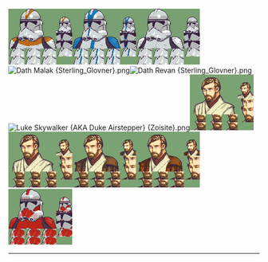 ![212th Trooper {SurfingKyogre}.png](https://raw.githubusercontent.com/Klokinator/FE-Repo/main/Portrait%20Repository/Non-FE%20Properties/Star%20Wars/212th%20Trooper%20%7BSurfingKyogre%7D.png "212th Trooper {SurfingKyogre}.png")![501st Trooper {SurfingKyogre}.png](https://raw.githubusercontent.com/Klokinator/FE-Repo/main/Portrait%20Repository/Non-FE%20Properties/Star%20Wars/501st%20Trooper%20%7BSurfingKyogre%7D.png "501st Trooper {SurfingKyogre}.png")![Clone Trooper {SurfingKyogre}.png](https://raw.githubusercontent.com/Klokinator/FE-Repo/main/Portrait%20Repository/Non-FE%20Properties/Star%20Wars/Clone%20Trooper%20%7BSurfingKyogre%7D.png "Clone Trooper {SurfingKyogre}.png")![Dath Malak {Sterling_Glovner}.png](https://raw.githubusercontent.com/Klokinator/FE-Repo/main/Portrait%20Repository/Non-FE%20Properties/Star%20Wars/Dath%20Malak%20%7BSterling_Glovner%7D.png "Dath Malak {Sterling_Glovner}.png")![Dath Revan {Sterling_Glovner}.png](https://raw.githubusercontent.com/Klokinator/FE-Repo/main/Portrait%20Repository/Non-FE%20Properties/Star%20Wars/Dath%20Revan%20%7BSterling_Glovner%7D.png "Dath Revan {Sterling_Glovner}.png")![Luke Skywalker {AKA Duke Airstepper} {Zoisite}.png](https://raw.githubusercontent.com/Klokinator/FE-Repo/main/Portrait%20Repository/Non-FE%20Properties/Star%20Wars/Luke%20Skywalker%20(AKA%20Duke%20Airstepper)%20%7BZoisite%7D.png "Luke Skywalker {AKA Duke Airstepper} {Zoisite}.png")![Obi-Wan {EIII} {AlemOwl} [F2E].png](https://raw.githubusercontent.com/Klokinator/FE-Repo/main/Portrait%20Repository/Non-FE%20Properties/Star%20Wars/Obi-Wan%20(EIII)%20%7BAlemOwl%7D%20%5BF2E%5D.png "Obi-Wan {EIII} {AlemOwl} [F2E].png")![Obi-Wan {EIII, 17+ Colors} {AlemOwl} [F2E].png](https://raw.githubusercontent.com/Klokinator/FE-Repo/main/Portrait%20Repository/Non-FE%20Properties/Star%20Wars/Obi-Wan%20(EIII,%2017%2B%20Colors)%20%7BAlemOwl%7D%20%5BF2E%5D.png "Obi-Wan {EIII, 17+ Colors} {AlemOwl} [F2E].png")![Obi-Wan {EIII, Robe} {AlemOwl} [F2E].png](https://raw.githubusercontent.com/Klokinator/FE-Repo/main/Portrait%20Repository/Non-FE%20Properties/Star%20Wars/Obi-Wan%20(EIII,%20Robe)%20%7BAlemOwl%7D%20%5BF2E%5D.png "Obi-Wan {EIII, Robe} {AlemOwl} [F2E].png")![Obi-Wan {EIII, Robe, 17+ Colors} {AlemOwl} [F2E].png](https://raw.githubusercontent.com/Klokinator/FE-Repo/main/Portrait%20Repository/Non-FE%20Properties/Star%20Wars/Obi-Wan%20(EIII,%20Robe,%2017%2B%20Colors)%20%7BAlemOwl%7D%20%5BF2E%5D.png "Obi-Wan {EIII, Robe, 17+ Colors} {AlemOwl} [F2E].png")![Shock Trooper {SurfingKyogre}.png](https://raw.githubusercontent.com/Klokinator/FE-Repo/main/Portrait%20Repository/Non-FE%20Properties/Star%20Wars/Shock%20Trooper%20%7BSurfingKyogre%7D.png "Shock Trooper {SurfingKyogre}.png")



----

